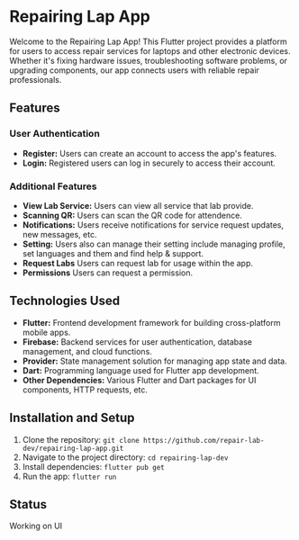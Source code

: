 # Repairing Lap App

Welcome to the Repairing Lap App! This Flutter project provides a platform for users to access repair services for laptops and other electronic devices. Whether it's fixing hardware issues, troubleshooting software problems, or upgrading components, our app connects users with reliable repair professionals.

## Features

### User Authentication
- **Register:** Users can create an account to access the app's features.
- **Login:** Registered users can log in securely to access their account.

### Additional Features
- **View Lab Service:** Users can view all service that lab provide.
- **Scanning QR:** Users can scan the QR code for attendence.
- **Notifications:** Users receive notifications for service request updates, new messages, etc.
- **Setting:** Users also can manage their setting include managing profile, set languages and them and find help & support.
- **Request Labs** Users can request lab for usage within the app.
- **Permissions** Users can request a permission.

## Technologies Used
- **Flutter:** Frontend development framework for building cross-platform mobile apps.
- **Firebase:** Backend services for user authentication, database management, and cloud functions.
- **Provider:** State management solution for managing app state and data.
- **Dart:** Programming language used for Flutter app development.
- **Other Dependencies:** Various Flutter and Dart packages for UI components, HTTP requests, etc.

## Installation and Setup
1. Clone the repository: `git clone https://github.com/repair-lab-dev/repairing-lap-app.git`
2. Navigate to the project directory: `cd repairing-lap-dev`
3. Install dependencies: `flutter pub get`
4. Run the app: `flutter run`

## Status
Working on UI 
